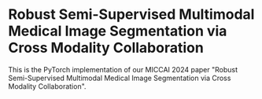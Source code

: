 # Robust Semi-Supervised Multimodal Medical Image Segmentation via Cross Modality Collaboration

This is the PyTorch implementation of our MICCAI 2024 paper "Robust Semi-Supervised Multimodal Medical Image Segmentation via Cross Modality Collaboration".
